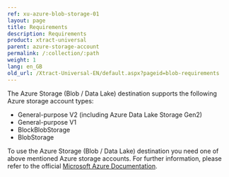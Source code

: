 ```yaml
---
ref: xu-azure-blob-storage-01
layout: page
title: Requirements
description: Requirements
product: xtract-universal
parent: azure-storage-account
permalink: /:collection/:path
weight: 1
lang: en_GB
old_url: /Xtract-Universal-EN/default.aspx?pageid=blob-requirements
---
```


The Azure Storage (Blob / Data Lake) destination supports the following Azure storage account types:

- General-purpose V2 (including Azure Data Lake Storage Gen2)
- General-purpose V1
- BlockBlobStorage
- BlobStorage
 

To use the Azure Storage (Blob / Data Lake) destination you need one of above mentioned Azure storage accounts. For further information, please refer to the official [Microsoft Azure Documentation](https://docs.microsoft.com/de-de/azure/storage/common/storage-account-overview).




